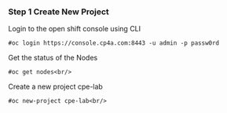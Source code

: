 ### Step 1 Create New Project
Login to the open shift console using CLI<br/>
```
#oc login https://console.cp4a.com:8443 -u admin -p passw0rd
```
Get the status of the Nodes
```
#oc get nodes<br/>
```
Create a new project cpe-lab
```
#oc new-project cpe-lab<br/>
```
